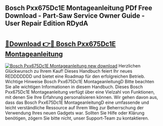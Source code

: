 ## Bosch Pxx675Dc1E Montageanleitung PDf Free Download - Part-Saw Service Owner Guide - User Repair Edition RDydA

# <h2><a href="http://df8izo8.blite.top/?on=Bosch+Pxx675Dc1E+Montageanleitung">🔗Download 👉🔴 Bosch Pxx675Dc1E Montageanleitung</a></h2>

[![Bosch Pxx675Dc1E Montageanleitung new download](https://i.imgur.com/lujVjoI.png)](http://df8izo8.blite.top/?on=Bosch+Pxx675Dc1E+Montageanleitung)
Herzlichen Glückwunsch zu Ihrem Kauf! Dieses Handbuch feiert Ihr neues REDDDDDDD und bietet eine Roadmap für den erfolgreichen Betrieb. Wichtige Hinweise Bosch Pxx675Dc1E MontageanleitungD Bitte beachten Sie alle wichtigen Informationen in diesem Handbuch. Dieses Bosch Pxx675Dc1E Montageanleitung verfügt über eine Vielzahl von Funktionen, mit denen Sie Ihre Erfahrung personalisieren können. Wir gehen davon aus, dass das Bosch Pxx675Dc1E MontageanleitungD eine umfassende und leicht verständliche Ressource auf Ihrem Weg zur Beherrschung der Verwendung Ihres neuen Gadgets war. Sollten Sie Hilfe oder Klärung benötigen, zögern Sie bitte nicht, unser Support-Team zu kontaktieren.
